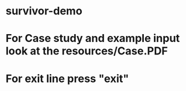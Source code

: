 # survivor-demo
# For Case study and example input look at the resources/Case.PDF
# For exit line press "exit"
